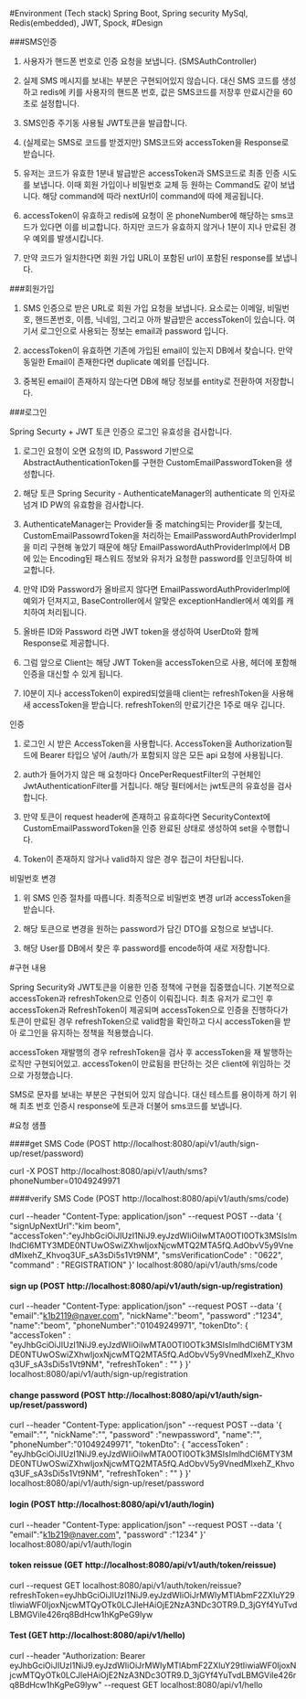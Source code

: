#Environment (Tech stack)
Spring Boot,
Spring security
MySql,
Redis(embedded),
JWT,
Spock,
#Design

###SMS인증

1. 사용자가 핸드폰 번호로 인증 요청을 보냅니다. (SMSAuthController)

2. 실제 SMS 메시지를 보내는 부분은 구현되어있지 않습니다. 대신 SMS 코드를 생성하고 redis에 키를 사용자의 핸드폰 번호, 값은 SMS코드를 저장후 만료시간을 60초로 설정합니다.

3. SMS인증 주기동 사용될 JWT토큰을 발급합니다.

4. (실제로는 SMS로 코드를 받겠지만) SMS코드와 accessToken을 Response로 받습니다.

5. 유저는 코드가 유효한 1분내 발급받은 accessToken과 SMS코드로 최종 인증 시도를 보냅니다. 이때 회원 가입이나 비밀번호 교체 등 원하는 Command도 같이 보냅니다. 해당 command에 따라 nextUrl이 command에 따에 제공됩니다.

6. accessToken이 유효하고 redis에 요청이 온 phoneNumber에 해당하는 sms코드가 있다면 이를 비교합니다. 하지만 코드가 유효하지 않거나 1분이 지나 만료된 경우 예외를 발생시킵니다.

7. 만약 코드가 일치한다면 회원 가입 URL이 포함된 url이 포함된 response를 보냅니다.
 
###회원가입

1. SMS 인증으로 받은 URL로 회원 가입 요청을 보냅니다. 요소로는 이메일, 비밀번호, 핸드폰번호, 이름, 닉네임, 그리고 아까 발급받은 accessToken이 있습니다. 여기서 로그인으로 사용되는 정보는
email과 password 입니다.

2. accessToken이 유효하면 기존에 가입된 email이 있는지 DB에서 찾습니다. 만약 동일한 Email이 존재한다면 duplicate 예외를 던집니다.

3. 중복된 email이 존재하지 않는다면 DB에 해당 정보를 entity로 전환하여 저장합니다.


###로그인

Spring Securty + JWT 토큰 인증으 로그인 유효성을 검사합니다.

1. 로그인 요청이 오면 요청의 ID, Password 기반으로 
AbstractAuthenticationToken를 구현한 CustomEmailPasswordToken을 생성합니다. 

2. 해당 토큰 Spring Security - AuthenticateManager의 authenticate 의 인자로 넘겨 ID PW의 유효함을 검사합니다. 

3. AuthenticateManager는 Provider들 중 matching되는 Provider를 찾는데, CustomEmailPassowrdToken을 처리하는 EmailPasswordAuthProviderImpl을 미리 구현해 놓았기 때문에 
해당 EmailPasswordAuthProviderImpl에서 DB에 있는 Encoding된 패스워드 정보와 유저가 요청한 password를 인코딩하여 비교합니다.

4. 만약 ID와 Password가 올바르지 않다면 EmailPasswordAuthProviderImpl에 예외가 던져지고, BaseController에서 알맞은 exceptionHandler에서 예외를 캐치하여 
처리됩니다.

5. 올바른 ID와 Password 라면 JWT token을 생성하여 UserDto와 함께 Response로 제공합니다.

6. 그럼 앞으로 Client는 해당 JWT Token을 accessToken으로 사용, 헤더에 포함해 인증을 대신할 수 있게 됩니다.

7. l0분이 지나 accessToken이 expired되었을때 client는 refreshToken을 사용해 새 accessToken을 받습니다. refreshToken의 만료기간은 1주로 매우 깁니다.
 
인증

1. 로그인 시 받은 AccessToken을 사용합니다. AccessToken을 Authorization필드에 Bearer 타입으 넣어 /auth/가 포함되지 않은 모든 api 요청에 사용됩니다.

2. auth가 들어가지 않은 매 요청마다 OncePerRequestFilter의 구현체인 JwtAuthenticationFilter를 거칩니다. 해당 필터에서는 jwt토큰의 유효성을 검사합니다.

3. 만약 토큰이 request header에 존재하고 유효하다면 SecurityContext에 CustomEmailPasswordToken을 인증 완료된 상태로 생성하여 set을 수행합니다.

4. Token이 존재하지 않거나 valid하지 않은 경우 접근이 차단됩니다.

비밀번호 변경

1. 위 SMS 인증 절차를 따릅니다. 최종적으로 비밀번호 변경 url과 accessToken을 받습니다.

2. 해당 토큰으로 변경을 원하는 password가 담긴 DTO를 요청으로 보냅니다.

3. 해당 User를 DB에서 찾은 후 password를 encode하여 새로 저장합니다.

#구현 내용

Spring Security와 JWT토큰을 이용한 인증 정책에 구현을 집중했습니다. 기본적으로 accessToken과 refreshToken으로 인증이 이뤄집니다. 최초 유저가 로그인 후
accessToken과 RefreshToken이 제공되며 accessToken으로 인증을 진행하다가 토큰이 만료된 경우 refreshToken으로 valid함을 확인하고 다시 accessToken을 받아
로그인을 유지하는 정책을 적용했습니다. 

accessToken 재발행의 경우 refreshToken을 검사 후 accessToken을 재 발행하는 로직만 구현되어있고. accessToken이 만료됨을 판단하는 것은 client에 위임하는 것으로 가정했습니다.

SMS로 문자를 보내는 부분은 구현되어 있지 않습니다. 대신 테스트를 용이하게 하기 위해 최초 번호 인증시 response에 토큰과 더불어 sms코드를 보냅니다.


#요청 샘플

####get SMS Code (POST http://localhost:8080/api/v1/auth/sign-up/reset/password)

curl -X POST http://localhost:8080/api/v1/auth/sms?phoneNumber=01049249971

####verify SMS Code (POST http://localhost:8080/api/v1/auth/sms/code)

curl --header "Content-Type: application/json" --request POST --data '{
"signUpNextUrl":"kim beom",
"accessToken":"eyJhbGciOiJIUzI1NiJ9.eyJzdWIiOiIwMTA0OTI0OTk3MSIsImlhdCI6MTY3MDE0NTUwOSwiZXhwIjoxNjcwMTQ2MTA5fQ.AdObvV5y9VnedMlxehZ_Khvoq3UF_sA3sDi5s1Vt9NM", 
"smsVerificationCode" : "0622", 
"command" : "REGISTRATION"
}' localhost:8080/api/v1/auth/sms/code
                                                                      
                                                      
#### sign up (POST http://localhost:8080/api/v1/auth/sign-up/registration)

curl --header "Content-Type: application/json" --request POST --data '{
"email":"k1b2119@naver.com",
"nickName":"beom",
"password" :"1234",
"name":"beom",
"phoneNumber":"01049249971",
"tokenDto": {
    "accessToken" : "eyJhbGciOiJIUzI1NiJ9.eyJzdWIiOiIwMTA0OTI0OTk3MSIsImlhdCI6MTY3MDE0NTUwOSwiZXhwIjoxNjcwMTQ2MTA5fQ.AdObvV5y9VnedMlxehZ_Khvoq3UF_sA3sDi5s1Vt9NM",
    "refreshToken" : ""
}
}' localhost:8080/api/v1/auth/sign-up/registration

 
#### change password (POST http://localhost:8080/api/v1/auth/sign-up/reset/password)

curl --header "Content-Type: application/json" --request POST --data '{
"email":"",
"nickName":"",
"password" :"newpassword",
"name":"",
"phoneNumber":"01049249971",
"tokenDto": {
    "accessToken" : "eyJhbGciOiJIUzI1NiJ9.eyJzdWIiOiIwMTA0OTI0OTk3MSIsImlhdCI6MTY3MDE0NTUwOSwiZXhwIjoxNjcwMTQ2MTA5fQ.AdObvV5y9VnedMlxehZ_Khvoq3UF_sA3sDi5s1Vt9NM",
    "refreshToken" : ""
}
}' localhost:8080/api/v1/auth/sign-up/reset/password


#### login (POST http://localhost:8080/api/v1/auth/login)

curl --header "Content-Type: application/json" --request POST --data '{
"email":"k1b219@naver.com",
"password" :"1234"
}' localhost:8080/api/v1/auth/login

#### token reissue (GET http://localhost:8080/api/v1/auth/token/reissue)

curl --request GET localhost:8080/api/v1/auth/token/reissue?refreshToken=eyJhbGciOiJIUzI1NiJ9.eyJzdWIiOiJrMWIyMTlAbmF2ZXIuY29tIiwiaWF0IjoxNjcwMTQyOTk0LCJleHAiOjE2NzA3NDc3OTR9.D_3jGYf4YuTvdLBMGVile426rq8BdHcw1hKgPeG9lyw

#### Test (GET http://localhost:8080/api/v1/hello)

curl --header "Authorization: Bearer eyJhbGciOiJIUzI1NiJ9.eyJzdWIiOiJrMWIyMTlAbmF2ZXIuY29tIiwiaWF0IjoxNjcwMTQyOTk0LCJleHAiOjE2NzA3NDc3OTR9.D_3jGYf4YuTvdLBMGVile426rq8BdHcw1hKgPeG9lyw" --request GET localhost:8080/api/v1/hello